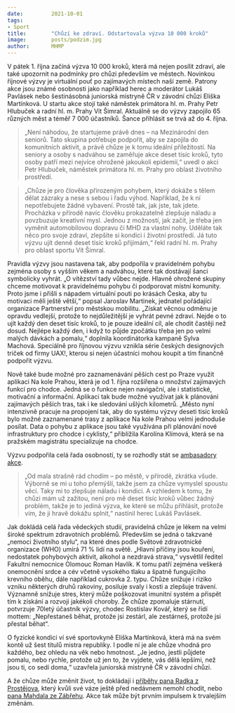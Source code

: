 ```yaml
---
date:         2021-10-01
tags:         
- Sport
title:        "Chůzí ke zdraví. Odstartovala výzva 10 000 kroků"
image: 	      posts/podzim.jpg
author:       MHMP
---
```


V pátek 1. října začíná výzva 10 000 kroků, která má nejen posílit zdraví, ale také upozornit na podmínky pro chůzi především ve městech. Novinkou říjnové výzvy je virtuální pouť po zajímavých místech naší země. Patrony akce jsou známé osobnosti jako například herec a moderátor Lukáš Pavlásek nebo šestinásobná juniorská mistryně ČR v závodní chůzi Eliška Martínková. U startu akce stojí také náměstek primátora hl. m. Prahy Petr Hlubuček a radní hl. m. Prahy Vít Šimral. Aktuálně se do výzvy zapojilo 65 různých měst a téměř 7 000 účastníků. Šance přihlásit se trvá až do 4. října.

> „Není náhodou, že startujeme právě dnes – na Mezinárodní den seniorů. Tato skupina potřebuje podpořit, aby se zapojila do komunitních aktivit, a právě chůze je k tomu ideální příležitostí. Na seniory a osoby s nadváhou se zaměřuje akce deset tisíc kroků, tyto osoby patří mezi nejvíce ohrožené jakoukoli epidemií,“ uvedl o akci Petr Hlubuček, náměstek primátora hl. m. Prahy pro oblast životního prostředí.

> „Chůze je pro člověka přirozeným pohybem, který dokáže s tělem dělat zázraky a nese s sebou i řadu výhod. Například, že k ní nepotřebujete žádné vybavení. Prostě tak, jak jste, tak jdete. Procházka v přírodě navíc člověku prokazatelně zlepšuje náladu a povzbuzuje kreativní mysl. Jednou z možností, jak začít, je třeba jen vyměnit automobilovou dopravu či MHD za vlastní nohy. Uděláte tak něco pro svoje zdraví, zlepšíte si kondici i životní prostředí. Já tuto výzvu ujít denně deset tisíc kroků přijímám,“ řekl radní hl. m. Prahy pro oblast sportu Vít Šimral.

Pravidla výzvy jsou nastavena tak, aby podpořila v pravidelném pohybu zejména osoby s vyšším věkem a nadváhou, které tak dostávají šanci symbolicky vyhrát. „O vítězství tady vůbec nejde. Hlavně ohrožené skupiny chceme motivovat k pravidelnému pohybu či podporovat místní komunity. Proto jsme i přišli s nápadem virtuální pouti po krásách Česka, aby tu motivaci měli ještě větší,“ popsal Jaroslav Martinek, jednatel pořádající organizace Partnerství pro městskou mobilitu. „Získat věcnou odměnu je opravdu vedlejší, protože to nejdůležitější je vyhrát pevné zdraví. Nejde o to ujít každý den deset tisíc kroků, to je pouze ideální cíl, ale chodit častěji než dosud. Nejlépe každý den, i když to půjde zpočátku třeba jen po velmi malých dávkách a pomalu,“ doplnila koordinátorka kampaně Sylva Machová. Speciálně pro říjnovou výzvu vznikla série českých designových triček od firmy UAX!, kterou si nejen účastníci mohou koupit a tím finančně podpořit výzvu.

Nově také bude možné pro zaznamenávání pěších cest po Praze využít aplikaci Na kole Prahou, která je od 1. října rozšířena o množství zajímavých funkcí pro chodce. Jedná se o funkce nejen navigační, ale i statistické, motivační a informační. Aplikaci tak bude možné využívat jak k plánování zajímavých pěších tras, tak i ke sledování ušlých kilometrů. „Město nyní intenzivně pracuje na propojení tak, aby do systému výzvy deseti tisíc kroků bylo možné zaznamenané trasy z aplikace Na kole Prahou velmi jednoduše posílat. Data o pohybu z aplikace jsou také využívána při plánování nové infrastruktury pro chodce i cyklisty,“ přiblížila Karolína Klímová, která se na pražském magistrátu specializuje na chodce.

Výzvu podpořila celá řada osobností, ty se rozhodly stát se [ambasadory akce](https://www.desettisickroku.cz/podporuji-nas). 

> „Od mala strašně rád chodím – po městě, v přírodě, zkrátka všude. Výborně se mi u toho přemýšlí, takže jsem za chůze vymyslel spoustu věcí. Taky mi to zlepšuje náladu i kondici. A vzhledem k tomu, že chůzi mám už zažitou, není pro mě deset tisíc kroků vůbec žádný problém, takže je to jediná výzva, ke které se můžu přihlásit, protože vím, že ji hravě dokážu splnit,“ nastínil herec Lukáš Pavlásek.

Jak dokládá celá řada vědeckých studií, pravidelná chůze je lékem na velmi široké spektrum zdravotních problémů. Především se jedná o takzvané „nemoci životního stylu“, na které dnes podle Světové zdravotnické organizace (WHO) umírá 71 % lidí na světě. „Hlavní příčiny jsou kouření, nedostatek pohybových aktivit, alkohol a nezdravá strava,“ vysvětlil ředitel Fakultní nemocnice Olomouc Roman Havlík. K tomu patří zejména veškerá onemocnění srdce a cév včetně vysokého tlaku a špatně fungujícího krevního oběhu, dále například cukrovka 2. typu. Chůze snižuje i riziko vzniku některých druhů rakoviny, posiluje svaly i kosti a zlepšuje trávení. Významně snižuje stres, který může poškozovat imunitní systém a přispět tím k získání a rozvoji jakékoli choroby. Že chůze zpomaluje stárnutí, potvrzuje 70letý účastník výzvy, chodec Rostislav Kovář, který se řídí mottem: „Nepřestaneš běhat, protože jsi zestárl, ale zestárneš, protože jsi přestal běhat“.

O fyzické kondici ví své sportovkyně Eliška Martínková, která má na svém kontě už šest titulů mistra republiky. I podle ní je ale chůze vhodná pro každého, bez ohledu na věk nebo hmotnost. „Je jedno, jestli půjdete pomalu, nebo rychle, protože už jen to, že vyjdete, vás dělá lepšími, než jsou ti, co sedí doma,“ uzavřela juniorská mistryně ČR v závodní chůzi.

A že chůze může změnit život, to dokládají i [příběhy pana Radka z Prostějova](https://www.desettisickroku.cz/o-chuzi/14/pribeh-radka-z-prostejova.), který kvůli své váze ještě před nedávnem nemohl chodit, nebo [pana Mahdala ze Zábřehu](https://www.desettisickroku.cz/o-chuzi/12/pribeh-ktery-stoji-za-zverejneni). Akce tak může být prvním impulsem k trvalejším změnám.
